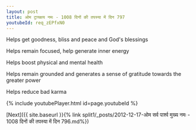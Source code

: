 ```yaml
---
layout: post
title: ओम ट्रायक्षय नमः - 1008 दिनों की तपस्या में दिन 797
youtubeId: req_zEPfxN0
---
```

 
 
Helps get goodness, bliss and peace and God's blessings
 
Helps remain focused, help generate inner energy 
 
Helps boost physical and mental health 
 
Helps remain grounded and generates a sense of gratitude towards the greater power 
 
Helps reduce bad karma
 
 
 
 


{% include youtubePlayer.html id=page.youtubeId %}
 
[Next]({{ site.baseurl }}{% link  split1/_posts/2012-12-17-ओम सर्व पार्श्व मुख्य नमः - 1008 दिनों की तपस्या में दिन 796.md%})
 
